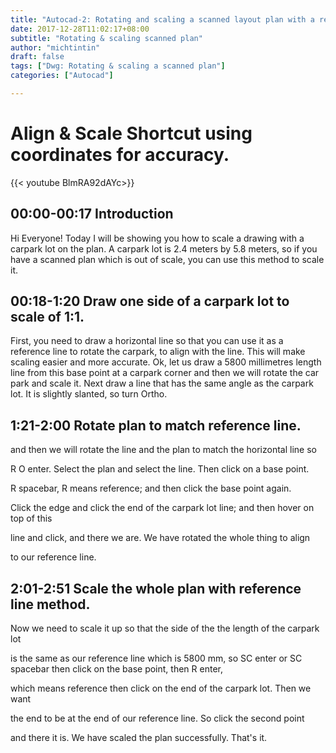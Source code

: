 ```yaml
---
title: "Autocad-2: Rotating and scaling a scanned layout plan with a reference line; using a carpark lot."
date: 2017-12-28T11:02:17+08:00
subtitle: "Rotating & scaling scanned plan"
author: "michtintin"
draft: false
tags: ["Dwg: Rotating & scaling a scanned plan"]
categories: ["Autocad"]

---
```


# Align & Scale Shortcut using coordinates for accuracy.

{{< youtube BlmRA92dAYc>}}

## 00:00-00:17 Introduction
Hi Everyone! Today I will be showing you
how to scale a drawing with a carpark lot on the plan.
A carpark lot is 2.4 meters
by 5.8 meters, so if you have a
scanned plan which is out of scale, you can
use this method to scale it.
## 00:18-1:20 Draw one side of a carpark lot to scale of 1:1.
First, you need to draw a horizontal line so that
you can use it as a reference line to
rotate the carpark, to align with the line.
This will make scaling easier and more
accurate. Ok, let us draw a 5800
millimetres length line from this
base point at a carpark corner and then we
will rotate the car park and scale it.
Next draw a line that has the same angle
as the carpark lot. It is slightly slanted, so turn Ortho.

## 1:21-2:00 Rotate plan to match reference line.
and then we will rotate the line and the
plan to match the horizontal line so

R O enter. Select the plan and select the
line. Then click on a base point.

R spacebar, R means reference; and then
click the base point again.

Click the edge and click the end of the carpark lot
line; and then hover on top of this

line and click, and there we are.
We have rotated the whole thing to align

to our reference line.
## 2:01-2:51 Scale the whole plan with reference line method.
Now we need to scale it up so that the
side of the the length of the carpark lot

is the same as our reference line which
is 5800 mm,
so SC enter or SC spacebar
then click on the base point, then R enter,

which means reference then click on
the end of the carpark lot. Then we want

the end to be at the end of our
reference line. So click the second point

and there it is. We have scaled the plan
successfully. That's it.
